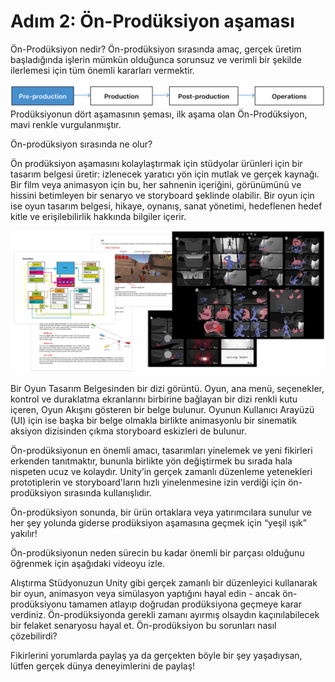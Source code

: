 # Adım 2: Ön-Prodüksiyon aşaması

Ön-Prodüksiyon nedir?
Ön-prodüksiyon sırasında amaç, gerçek üretim başladığında işlerin mümkün olduğunca sorunsuz ve verimli bir şekilde ilerlemesi için tüm önemli kararları vermektir.

![figures](https://raw.githubusercontent.com/Kodluyoruz/taskforce/main/unity-essentials/pre-production-stage/figures/Foundations_UnityRT3D_1.1.2.1_pre-prod-highlighted.png)
 Prodüksiyonun dört aşamasının şeması, ilk aşama olan Ön-Prodüksiyon, mavi renkle vurgulanmıştır.

Ön-prodüksiyon sırasında ne olur?

Ön prodüksiyon aşamasını kolaylaştırmak için stüdyolar ürünleri için bir tasarım belgesi üretir: izlenecek yaratıcı yön için mutlak ve gerçek kaynağı. Bir film veya animasyon için bu, her sahnenin içeriğini, görünümünü ve hissini betimleyen bir senaryo ve storyboard şeklinde olabilir. Bir oyun için ise oyun tasarım belgesi, hikaye, oynanış, sanat yönetimi, hedeflenen hedef kitle ve erişilebilirlik hakkında bilgiler içerir. 

![figures](https://raw.githubusercontent.com/Kodluyoruz/taskforce/main/unity-essentials/pre-production-stage/figures/FO18C3~1.PNG)

 Bir Oyun Tasarım Belgesinden bir dizi görüntü. Oyun, ana menü, seçenekler, kontrol ve duraklatma ekranlarını birbirine bağlayan bir dizi renkli kutu içeren, Oyun Akışını gösteren bir belge bulunur. Oyunun Kullanıcı Arayüzü (UI) için ise başka bir belge olmakla birlikte animasyonlu bir sinematik aksiyon dizisinden çıkma storyboard eskizleri de bulunur.
 
Ön-prodüksiyonun en önemli amacı, tasarımları yinelemek ve yeni fikirleri erkenden tanıtmaktır, bununla birlikte yön değiştirmek bu sırada hala nispeten ucuz ve kolaydır. Unity’in gerçek zamanlı düzenleme yetenekleri prototiplerin ve storyboard'ların hızlı yinelenmesine izin verdiği için ön-prodüksiyon sırasında kullanışlıdır. 

Ön-prodüksiyon sonunda, bir ürün ortaklara veya yatırımcılara sunulur ve her şey yolunda giderse prodüksiyon aşamasına geçmek için “yeşil ışık” yakılır! 

Ön-prodüksiyonun neden sürecin bu kadar önemli bir parçası olduğunu öğrenmek için aşağıdaki videoyu izle.

Alıştırma
Stüdyonuzun Unity gibi gerçek zamanlı bir düzenleyici kullanarak bir oyun, animasyon veya simülasyon yaptığını hayal edin - ancak ön-prodüksiyonu tamamen atlayıp doğrudan prodüksiyona geçmeye karar verdiniz. Ön-prodüksiyonda gerekli zamanı ayırmış olsaydın kaçınılabilecek bir felaket senaryosu hayal et. Ön-prodüksiyon bu sorunları nasıl çözebilirdi?

Fikirlerini yorumlarda paylaş ya da gerçekten böyle bir şey yaşadıysan, lütfen gerçek dünya deneyimlerini de paylaş!

